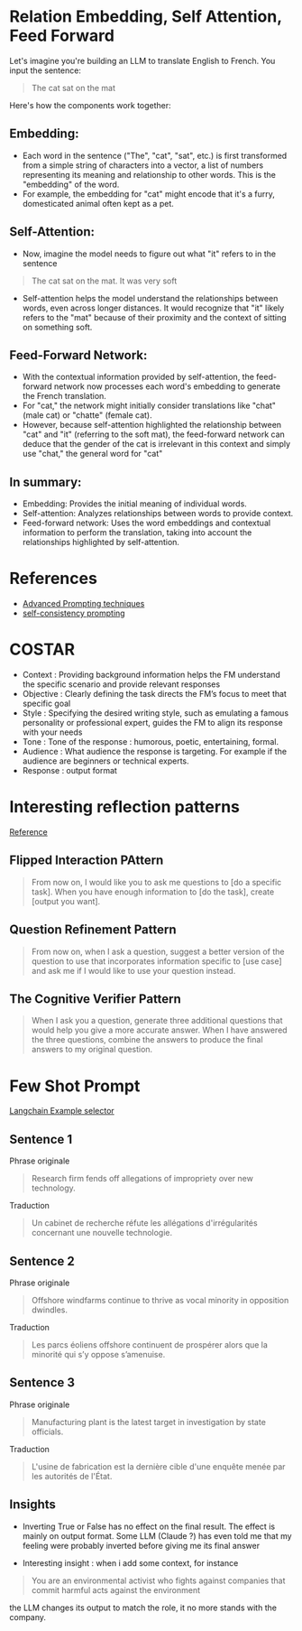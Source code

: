 # Relation Embedding, Self Attention, Feed Forward

Let's imagine you're building an LLM to translate English to French. You input the sentence:

> The cat sat on the mat

 Here's how the components work together:

## Embedding:

* Each word in the sentence ("The", "cat", "sat", etc.) is first transformed from a simple string of characters into a vector, a list of numbers representing its meaning and relationship to other words. This is the "embedding" of the word.
* For example, the embedding for "cat" might encode that it's a furry, domesticated animal often kept as a pet.

## Self-Attention:

* Now, imagine the model needs to figure out what "it" refers to in the sentence

> The cat sat on the mat. It was very soft 

* Self-attention helps the model understand the relationships between words, even across longer distances. It would recognize that "it" likely refers to the "mat" because of their proximity and the context of sitting on something soft.

## Feed-Forward Network:

* With the contextual information provided by self-attention, the feed-forward network now processes each word's embedding to generate the French translation.
* For "cat," the network might initially consider translations like "chat" (male cat) or "chatte" (female cat).
* However, because self-attention highlighted the relationship between "cat" and "it" (referring to the soft mat), the feed-forward network can deduce that the gender of the cat is irrelevant in this context and simply use "chat," the general word for "cat"

## In summary:

* Embedding: Provides the initial meaning of individual words.
* Self-attention: Analyzes relationships between words to provide context.
* Feed-forward network: Uses the word embeddings and contextual information to perform the translation, taking into account the relationships highlighted by self-attention.


# References

* [Advanced Prompting techniques](https://aws.amazon.com/blogs/machine-learning/implementing-advanced-prompt-engineering-with-amazon-bedrock/)
* [self-consistency prompting](https://aws.amazon.com/blogs/machine-learning/enhance-performance-of-generative-language-models-with-self-consistency-prompting-on-amazon-bedrock/)

# COSTAR

* Context : Providing background information helps the FM understand the specific scenario and provide relevant responses
* Objective : Clearly defining the task directs the FM’s focus to meet that specific goal
* Style : Specifying the desired writing style, such as emulating a famous personality or professional expert, guides the FM to align its response with your needs
* Tone : Tone of the response : humorous, poetic, entertaining, formal.
* Audience : What audience the response is targeting. For example if the audience are beginners or technical experts.
* Response : output format


# Interesting reflection patterns

[Reference](https://www.descript.com/blog/article/5-advanced-prompts-to-get-better-answers-from-chatgpt)

## Flipped Interaction PAttern

> From now on, I would like you to ask me questions to [do a specific task]. When you have enough information to [do the task], create [output you want].

## Question Refinement Pattern


> From now on, when I ask a question, suggest a better version of the question to use that incorporates information specific to [use case] and ask me if I would like to use your question instead.

## The Cognitive Verifier Pattern

> When I ask you a question, generate three additional questions that would help you give a more accurate answer. When I have answered the three questions, combine the answers to produce the final answers to my original question.


# Few Shot Prompt

[Langchain Example selector](https://python.langchain.com/v0.1/docs/modules/model_io/prompts/example_selectors/)

## Sentence 1

Phrase originale

> Research firm fends off allegations of impropriety over new technology.


Traduction


> Un cabinet de recherche réfute les allégations d'irrégularités concernant une nouvelle technologie.


## Sentence 2


Phrase originale

> Offshore windfarms continue to thrive as vocal minority in opposition dwindles.


Traduction

> Les parcs éoliens offshore continuent de prospérer alors que la minorité qui s’y oppose s’amenuise.



## Sentence 3

Phrase originale

> Manufacturing plant is the latest target in investigation by state officials.


Traduction

> L'usine de fabrication est la dernière cible d'une enquête menée par les autorités de l'État.


## Insights

* Inverting True or False has no effect on the final result. The effect is mainly on output format.
Some LLM (Claude ?) has even told me that my feeling were probably inverted before giving me its final answer

* Interesting insight : when i add some context, for instance 

> You are an environmental activist who fights against companies that commit harmful acts against the environment

the LLM changes its output to match the role, it no more stands with the company.